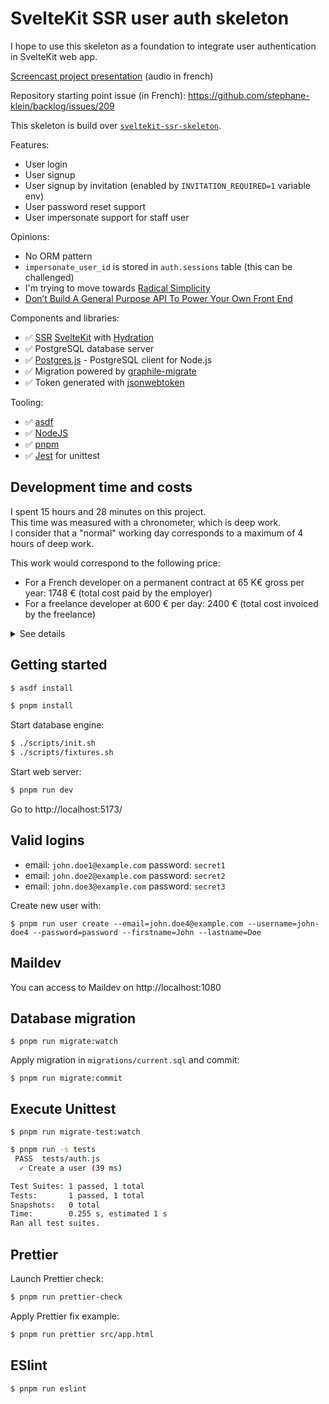 # SvelteKit SSR user auth skeleton

I hope to use this skeleton as a foundation to integrate user authentication in SvelteKit web app.

[Screencast project presentation](https://youtu.be/l8x9daevJBQ) (audio in french)

Repository starting point issue (in French): https://github.com/stephane-klein/backlog/issues/209

This skeleton is build over [`sveltekit-ssr-skeleton`](https://github.com/stephane-klein/sveltekit-ssr-skeleton).

Features:

- User login
- User signup
- User signup by invitation (enabled by `INVITATION_REQUIRED=1` variable env)
- User password reset support
- User impersonate support for staff user

Opinions:

- No ORM pattern
- `impersonate_user_id` is stored in `auth.sessions` table (this can be challenged)
- I'm trying to move towards [Radical Simplicity](https://www.radicalsimpli.city/)
- [Don’t Build A General Purpose API To Power Your Own Front End](https://max.engineer/server-informed-ui)

Components and libraries:

- ✅ [SSR](https://kit.svelte.dev/docs/page-options#ssr) [SvelteKit](https://github.com/sveltejs/kit) with [Hydration](https://kit.svelte.dev/docs/glossary#hydration)
- ✅ PostgreSQL database server
- ✅ [Postgres.js](https://github.com/porsager/postgres) - PostgreSQL client for Node.js
- ✅ Migration powered by [graphile-migrate](https://github.com/graphile/migrate)
- ✅ Token generated with [jsonwebtoken](https://github.com/auth0/node-jsonwebtoken)

Tooling:

- ✅ [asdf](https://asdf-vm.com/)
- ✅ [NodeJS](https://nodejs.org/en/)
- ✅ [pnpm](https://pnpm.io/)
- ✅ [Jest](https://jestjs.io/) for unittest

## Development time and costs

I spent 15 hours and 28 minutes on this project.<br />
This time was measured with a chronometer, which is deep work.<br />
I consider that a "normal" working day corresponds to a maximum of 4 hours of deep work.

This work would correspond to the following price:

- For a French developer on a permanent contract at 65 K€ gross per year: 1748 € (total cost paid by the employer)
- For a freelance developer at 600 € per day: 2400 € (total cost invoiced by the freelance)

<details>
  <summary>See details</summary>

```sh
$ python
Python 3.11.5 (main, Aug 28 2023, 00:00:00) [GCC 13.2.1 20230728 (Red Hat 13.2.1-1)] on linux
Type "help", "copyright", "credits" or "license" for more information.
>>> import math
>>> french_developer_on_a_permanent_contract = math.ceil(15.5/4) * 437
>>> french_developer_on_a_permanent_contract
1748
>>> freelance = math.ceil(15.5/4) * 600
>>> freelance
2400
>>>
```

</details>

## Getting started

```sh
$ asdf install
```

```sh
$ pnpm install
```

Start database engine:

```sh
$ ./scripts/init.sh
$ ./scripts/fixtures.sh
```

Start web server:

```sh
$ pnpm run dev
```

Go to http://localhost:5173/

## Valid logins

- email: `john.doe1@example.com`
  password: `secret1`
- email: `john.doe2@example.com`
  password: `secret2`
- email: `john.doe3@example.com`
  password: `secret3`

Create new user with:

```
$ pnpm run user create --email=john.doe4@example.com --username=john-doe4 --password=password --firstname=John --lastname=Doe
```

## Maildev

You can access to Maildev on http://localhost:1080

## Database migration

```
$ pnpm run migrate:watch
```

Apply migration in `migrations/current.sql` and commit:

```
$ pnpm run migrate:commit
```

## Execute Unittest

```
$ pnpm run migrate-test:watch
```

```sh
$ pnpm run -s tests
 PASS  tests/auth.js
  ✓ Create a user (39 ms)

Test Suites: 1 passed, 1 total
Tests:       1 passed, 1 total
Snapshots:   0 total
Time:        0.255 s, estimated 1 s
Ran all test suites.
```

## Prettier

Launch Prettier check:

```sh
$ pnpm run prettier-check
```

Apply Prettier fix example:

```sh
$ pnpm run prettier src/app.html
```

## ESlint

```sh
$ pnpm run eslint
```
